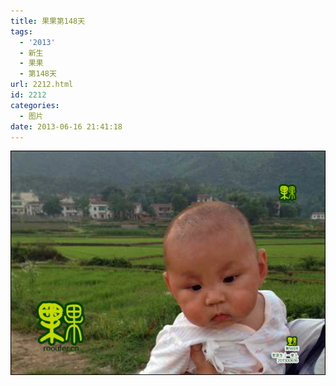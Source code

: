 ```yaml
---
title: 果果第148天
tags:
  - '2013'
  - 新生
  - 果果
  - 第148天
url: 2212.html
id: 2212
categories:
  - 图片
date: 2013-06-16 21:41:18
---
```


[![](/images/uploads/2013/06/果果诞生第148天.jpg "果果诞生第148天")](/images/uploads/2013/06/果果诞生第148天.jpg)